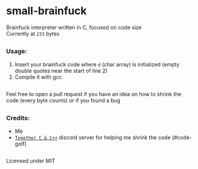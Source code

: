 # small-brainfuck
Brainfuck interpreter written in C, focused on code size  
Currently at ```233``` bytes  
##
### Usage:
1. Insert your brainfuck code where ```d``` (char array) is initialized (empty double quotes near the start of line 2)
2. Compile it with gcc  
## 
Feel free to open a pull request if you have an idea on how to shrink the code (every byte counts) or if you found a bug  
##
### Credits:  
- Me  
- [```Together C & C++```](https://discord.gg/tccpp) discord server for helping me shrink the code (#code-golf)
##
Licensed under MIT  

